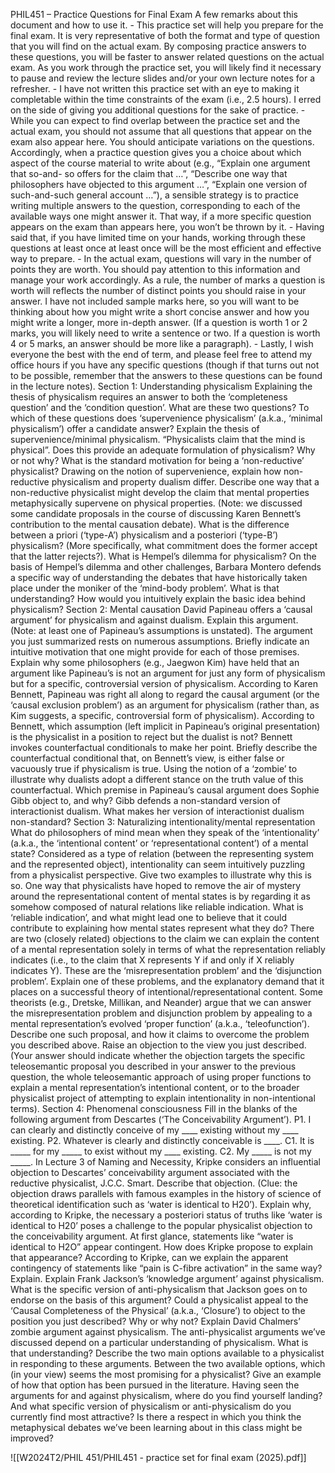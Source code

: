 PHIL451 – Practice Questions for Final Exam A few remarks about this document and how to use it. - This practice set will help you prepare for the final exam. It is very representative of both the format and type of question that you will find on the actual exam. By composing practice answers to these questions, you will be faster to answer related questions on the actual exam. As you work through the practice set, you will likely find it necessary to pause and review the lecture slides and/or your own lecture notes for a refresher. - I have not written this practice set with an eye to making it completable within the time constraints of the exam (i.e., 2.5 hours). I erred on the side of giving you additional questions for the sake of practice. - While you can expect to find overlap between the practice set and the actual exam, you should not assume that all questions that appear on the exam also appear here. You should anticipate variations on the questions. Accordingly, when a practice question gives you a choice about which aspect of the course material to write about (e.g., “Explain one argument that so-and- so offers for the claim that …”, “Describe one way that philosophers have objected to this argument …”, “Explain one version of such-and-such general account …”), a sensible strategy is to practice writing multiple answers to the question, corresponding to each of the available ways one might answer it. That way, if a more specific question appears on the exam than appears here, you won’t be thrown by it. - Having said that, if you have limited time on your hands, working through these questions at least once at least once will be the most efficient and effective way to prepare. - In the actual exam, questions will vary in the number of points they are worth. You should pay attention to this information and manage your work accordingly. As a rule, the number of marks a question is worth will reflects the number of distinct points you should raise in your answer. I have not included sample marks here, so you will want to be thinking about how you might write a short concise answer and how you might write a longer, more in-depth answer. (If a question is worth 1 or 2 marks, you will likely need to write a sentence or two. If a question is worth 4 or 5 marks, an answer should be more like a paragraph). - Lastly, I wish everyone the best with the end of term, and please feel free to attend my office hours if you have any specific questions (though if that turns out not to be possible, remember that the answers to these questions can be found in the lecture notes). Section 1: Understanding physicalism Explaining the thesis of physicalism requires an answer to both the ‘completeness question’ and the ‘condition question’. What are these two questions? To which of these questions does ‘supervenience physicalism’ (a.k.a., ‘minimal physicalism’) offer a candidate answer? Explain the thesis of supervenience/minimal physicalism. “Physicalists claim that the mind is physical”. Does this provide an adequate formulation of physicalism? Why or not why? What is the standard motivation for being a ‘non-reductive’ physicalist? Drawing on the notion of supervenience, explain how non-reductive physicalism and property dualism differ. Describe one way that a non-reductive physicalist might develop the claim that mental properties metaphysically supervene on physical properties. (Note: we discussed some candidate proposals in the course of discussing Karen Bennett’s contribution to the mental causation debate). What is the difference between a priori (‘type-A’) physicalism and a posteriori (‘type-B’) physicalism? (More specifically, what commitment does the former accept that the latter rejects?). What is Hempel’s dilemma for physicalism? On the basis of Hempel’s dilemma and other challenges, Barbara Montero defends a specific way of understanding the debates that have historically taken place under the moniker of the ‘mind-body problem’. What is that understanding? How would you intuitively explain the basic idea behind physicalism? Section 2: Mental causation David Papineau offers a ‘causal argument’ for physicalism and against dualism. Explain this argument. (Note: at least one of Papineau’s assumptions is unstated). The argument you just summarized rests on numerous assumptions. Briefly indicate an intuitive motivation that one might provide for each of those premises. Explain why some philosophers (e.g., Jaegwon Kim) have held that an argument like Papineau’s is not an argument for just any form of physicalism but for a specific, controversial version of physicalism. According to Karen Bennett, Papineau was right all along to regard the causal argument (or the ‘causal exclusion problem’) as an argument for physicalism (rather than, as Kim suggests, a specific, controversial form of physicalism). According to Bennett, which assumption (left implicit in Papineau’s original presentation) is the physicalist in a position to reject but the dualist is not? Bennett invokes counterfactual conditionals to make her point. Briefly describe the counterfactual conditional that, on Bennett’s view, is either false or vacuously true if physicalism is true. Using the notion of a ‘zombie’ to illustrate why dualists adopt a different stance on the truth value of this counterfactual. Which premise in Papineau’s causal argument does Sophie Gibb object to, and why? Gibb defends a non-standard version of interactionist dualism. What makes her version of interactionist dualism non-standard? Section 3: Naturalizing intentionality/mental representation What do philosophers of mind mean when they speak of the ‘intentionality’ (a.k.a., the ‘intentional content’ or ‘representational content’) of a mental state? Considered as a type of relation (between the representing system and the represented object), intentionality can seem intuitively puzzling from a physicalist perspective. Give two examples to illustrate why this is so. One way that physicalists have hoped to remove the air of mystery around the representational content of mental states is by regarding it as somehow composed of natural relations like reliable indication. What is ‘reliable indication’, and what might lead one to believe that it could contribute to explaining how mental states represent what they do? There are two (closely related) objections to the claim we can explain the content of a mental representation solely in terms of what the representation reliably indicates (i.e., to the claim that X represents Y if and only if X reliably indicates Y). These are the ‘misrepresentation problem’ and the ‘disjunction problem’. Explain one of these problems, and the explanatory demand that it places on a successful theory of intentional/representational content. Some theorists (e.g., Dretske, Millikan, and Neander) argue that we can answer the misrepresentation problem and disjunction problem by appealing to a mental representation’s evolved ‘proper function’ (a.k.a., ‘teleofunction’). Describe one such proposal, and how it claims to overcome the problem you described above. Raise an objection to the view you just described. (Your answer should indicate whether the objection targets the specific teleosemantic proposal you described in your answer to the previous question, the whole teleosemantic approach of using proper functions to explain a mental representation’s intentional content, or to the broader physicalist project of attempting to explain intentionality in non-intentional terms). Section 4: Phenomenal consciousness Fill in the blanks of the following argument from Descartes (‘The Conceivability Argument’). P1. I can clearly and distinctly conceive of my ____ existing without my ____ existing. P2. Whatever is clearly and distinctly conceivable is ____. C1. It is _____ for my _____ to exist without my ____ existing. C2. My _____ is not my _____. In Lecture 3 of Naming and Necessity, Kripke considers an influential objection to Descartes’ conceivability argument associated with the reductive physicalist, J.C.C. Smart. Describe that objection. (Clue: the objection draws parallels with famous examples in the history of science of theoretical identification such as ‘water is identical to H20’). Explain why, according to Kripke, the necessary a posteriori status of truths like ‘water is identical to H20’ poses a challenge to the popular physicalist objection to the conceivability argument. At first glance, statements like “water is identical to H2O” appear contingent. How does Kripke propose to explain that appearance? According to Kripke, can we explain the apparent contingency of statements like “pain is C-fibre activation” in the same way? Explain. Explain Frank Jackson’s ‘knowledge argument’ against physicalism. What is the specific version of anti-physicalism that Jackson goes on to endorse on the basis of this argument? Could a physicalist appeal to the ‘Causal Completeness of the Physical’ (a.k.a., ‘Closure’) to object to the position you just described? Why or why not? Explain David Chalmers’ zombie argument against physicalism. The anti-physicalist arguments we’ve discussed depend on a particular understanding of physicalism. What is that understanding? Describe the two main options available to a physicalist in responding to these arguments. Between the two available options, which (in your view) seems the most promising for a physicalist? Give an example of how that option has been pursued in the literature. Having seen the arguments for and against physicalism, where do you find yourself landing? And what specific version of physicalism or anti-physicalism do you currently find most attractive? Is there a respect in which you think the metaphysical debates we’ve been learning about in this class might be improved?

![[W2024T2/PHIL 451/PHIL451 - practice set for final exam (2025).pdf]]